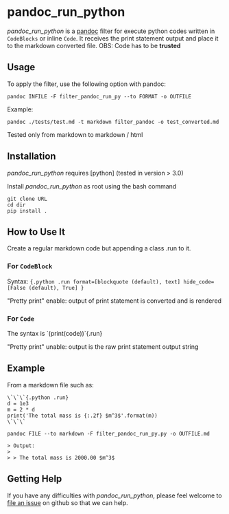 # pandoc_run_python


*pandoc_run_python* is a [pandoc] filter for execute python codes written in `CodeBlocks` or inline `Code`. It receives the print statement output and place it to the markdown converted file. OBS: Code has to be **trusted**

[pandoc]: http://pandoc.org/

<!-- https://github.com/chdemko/pandoc-latex-fontsize as reference -->

## Usage

To apply the filter, use the following option with pandoc:

	pandoc INFILE -F filter_pandoc_run_py --to FORMAT -o OUTFILE

Example:

	pandoc ./tests/test.md -t markdown filter_pandoc -o test_converted.md

Tested only from markdown to markdown / html

## Installation

*pandoc_run_python* requires [python] (tested in version > 3.0)

Install *pandoc_run_python* as root using the bash command

	git clone URL
	cd dir
	pip install .


## How to Use It

Create a regular markdown code but appending a class .run to it.

### For `CodeBlock`

Syntax: `{.python .run format=[blockquote (default), text] hide_code=[False (default), True] }`

"Pretty print" enable: output of print statement is converted and is rendered

### For `Code`

The syntax is \`(print(code))\`\{.run\}

"Pretty print" unable: output is the raw print statement output string

## Example

From a markdown file such as:

```
\`\`\`{.python .run}
d = 1e3
m = 2 * d
print('The total mass is {:.2f} $m^3$'.format(m))
\`\`\`
```

`pandoc FILE --to markdown -F filter_pandoc_run_py.py -o OUTFILE.md`

```{.markdown}
> Output:
>
> > The total mass is 2000.00 $m^3$
```

## Getting Help

If you have any difficulties with *pandoc_run_python*, please feel welcome to [file an issue] on github so that we can help.

[file an issue]: https://github.com/




